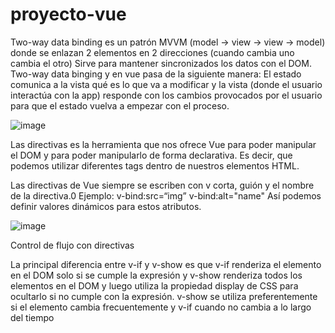 # proyecto-vue

Two-way data binding es un patrón MVVM (model -> view -> view -> model) donde se enlazan 2 elementos en 2 direcciones (cuando cambia uno cambia el otro)
Sirve para mantener sincronizados los datos con el DOM.
Two-way data binging y en vue pasa de la siguiente manera:
El estado comunica a la vista qué es lo que va a modificar y la vista (donde el usuario interactúa con la app) responde con los cambios provocados por el usuario para que el estado vuelva a empezar con el proceso.

![image](https://user-images.githubusercontent.com/30804734/112576983-33677980-8dd2-11eb-9505-e8611d725779.png)

Las directivas es la herramienta que nos ofrece Vue para poder manipular el DOM y para poder manipularlo de forma declarativa.
Es decir, que podemos utilizar diferentes tags dentro de nuestros elementos HTML.

Las directivas de Vue siempre se escriben con v corta, guión y el nombre de la directiva.0
Ejemplo: v-bind:src=“img” v-bind:alt="name"
Así podemos definir valores dinámicos para estos atributos.

![image](https://user-images.githubusercontent.com/30804734/112584531-c73b4480-8dd6-11eb-80fa-cd24bc73cebf.png)

Control de flujo con directivas

La principal diferencia entre v-if y v-show es que v-if renderiza el elemento en el DOM solo si se cumple la expresión y v-show renderiza todos los elementos en el DOM y luego utiliza la propiedad display de CSS para ocultarlo si no cumple con la expresión.
v-show se utiliza preferentemente si el elemento cambia frecuentemente y v-if cuando no cambia a lo largo del tiempo


